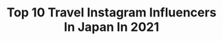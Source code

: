 ---
title: Top 10 Travel Instagram Influencers In Japan In 2021
description: >-
  Find top travel Instagram influencers in Japan in 2021. Most popular hashtags: #japan #travel #trip.
platform: Instagram
hits: 656
text_top: Identify the top-rated Instagram accounts on inBeat.
text_bottom: inBeat aggregates 656 Instagram influencers like this in Japan for you to pitch.
profiles:
  - username: "katewigkeit"
    fullname: >-
      Katie in Tokyo💫Japan💫Travel
    bio: >-
      11+ years in Tokyo 👘🗼🌸 Travel | Lifestyle | Photography Japanologist🤓 Vladivostok, RU 🇷🇺 London, EN 🇬🇧 📍Tokyo, JP 🇯🇵日本語もok! Hawaii, US🌺🇺🇸
    location: "Japan"
    followers: 19878
    engagement: 892
    commentsToLikes: 0.100939
    id: ck15rq1ij94d40i191zjn0a17
    verified: false
    hashtags: "#sunflowerfield, #shibuyasky, #sunflowers, #celosia"
  - username: "yuki.linuma"
    fullname: >-
      Yuki Finnair Flight Attendant
    bio: >-
      Japanese 🇯🇵 Cabin crew at Finnair 🇫🇮 ✈︎ #crewlife | #travel | #finland | @feelfinnair
    location: "Japan"
    followers: 11347
    engagement: 1430
    commentsToLikes: 0.088163
    id: ck0w1byh4ikxz0i1989vkx98w
    verified: false
    hashtags: "#visitsingapore, #cabincrew, #japanesegirl, #aviation"
  - username: "hirokagei"
    fullname: >-
      Hiro Kagei
    bio: >-
      Japanese fella in Utah USU Alum | University of Utah Medical Coding 🏥 • Travel | Adventure “Full send or nothing” • 📍Currently: SLC Next: TBD
    location: "Japan"
    followers: 6664
    engagement: 1763
    commentsToLikes: 0.083258
    id: ckf5ohh3q29x90j23o59rznzu
    verified: false
    hashtags: ""
  - username: "professioneviaggiatore"
    fullname: >-
      🌎 LORENZO | WORLD TRAVELER ✈︎
    bio: >-
      🇮🇹30yo, Travel Lover✈️🌎 🌎 45 Countries and Counting // 5 Continents 🗺 🔚 Argentina 🇦🇷, Japan 🇯🇵, Peru🇵🇪, 🔜 ??????
    location: "Japan"
    followers: 7819
    engagement: 1059
    commentsToLikes: 0.161220
    id: ck5zry0atxgod0i147lgkqmbg
    verified: false
    hashtags: "#traveling, #italiainunoscatto, #neverstopexploring, #placetovisit"
  - username: "shamovdmitry"
    fullname: >-
      Шамов Дмитрий | Япония, Токио
    bio: >-
      ロシア人です。今は日本で活動してます。Hello, I'm Shamov Dmitry. Traveler, blogger, journalist and writer. I live in Tokyo. For work: anchous.jp@gmail.com
    location: "Japan"
    followers: 97581
    engagement: 679
    commentsToLikes: 0.023758
    id: ckap2qc3kzuzx0i78hhljiwbm
    verified: false
    hashtags: "#japan, #anime, #japanese, #tokyo"
  - username: "life_in_tokyo"
    fullname: >-
      Japan & SG ✨ Япония и Сингапур
    bio: >-
      🌈 Creating travel & Lifestyle magic 📍 Застряла в Сингапуре 🎌 Влюбила Инстаграм в Японию #lit_navi 👇🏼 И написала книгу, ставшую бестселлером
    location: "Japan"
    followers: 419658
    engagement: 303
    commentsToLikes: 0.047753
    id: ck0ty0zg2l5du0i19lkxdkhgs
    verified: false
    hashtags: ""
  - username: "jackiemcrae_xo"
    fullname: >-
      Jackie McRae 🌸Haruko🌸 Eurasian
    bio: >-
      Japanese/Scottish mix Canadian Model FL📍 🌿Spot6 - Toronto 🌱Urbn - Milan 🌱Quest - Hong Kong 🌱Chic models - Bangkok Traveling the world ✈️🐳🐬🐠🌴🥥 RU
    location: "Japan"
    followers: 26967
    engagement: 401
    commentsToLikes: 0.065038
    id: ck6tr4qkfwx4k0j71vbwk3xc6
    verified: false
    hashtags: "#littlered, #travel, #halloween, #happyhalloween"
  - username: "hollystarlight"
    fullname: >-
      ✨Miss Holly Starlight✨
    bio: >-
      Modern Pinup | Records | Illustrator 👗📀🖍 TALK TALK ・ Kate Bush ・ 80’s New Wave 🎶 Time travel with me 🧳 🧭 24 | 🇺🇸 living in 🇯🇵 💍
    location: "Japan"
    followers: 2986
    engagement: 1521
    commentsToLikes: 0.135530
    id: ck9wotgob6jbp0j78mjf6c7h7
    verified: false
    hashtags: ""
  - username: "noeliajustiniano"
    fullname: >-
      Noelia🏠🇧🇴➡️🇺🇸➡️🇹🇿➡️🇯🇵Japan
    bio: >-
      ❀ Party of 3 👨‍👩‍👧+ 2🐈 ✿ Travel & Daily Life in Japan ❀ J-Beauty & K-Beauty fan 🙋🏻‍♀️ 🇧🇴Bolivian #YourDailyJapanDose 📍Tokyo 🖊info@noeliajustiniano.com
    location: "Japan"
    followers: 24339
    engagement: 411
    commentsToLikes: 0.125049
    id: ck5zxhctj80h70i149cvyt4sv
    verified: false
    hashtags: "#amazingjapan, #yourdailyjapandose, #discoverjapan, #timeoutlovesjapan"
  - username: "sundailove"
    fullname: >-
      Sundai love
    bio: >-
      Your Fashionable Traveling TV Model 🌎 Now In Japan こんにちは ! ANTM Cycle 13, Travel Channel, MTV MY SHOP @mood.global Business: sundaiklove@gmail.com
    location: "Japan"
    followers: 56124
    engagement: 810
    commentsToLikes: 0.019674
    id: ck5c0qylitogn0i110hr7582q
    verified: false
    hashtags: "#kyoto, #travelkyoto, #arashiyama, #japan"
---
